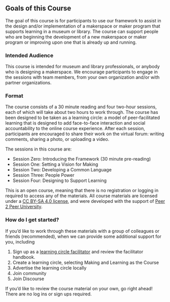 ## Goals of this Course 
The goal of this course is for participants to use our framework to assist in the design and/or implementation of a makerspace or maker program that supports learning in a museum or library. The course can support people who are beginning the development of a new makerspace or maker program or improving upon one that is already up and running. 

### Intended Audience

This course is intended for museum and library professionals, or anybody who is designing a makerspace. We encourage participants to engage in the sessions with team members, from your own organization and/or with partner organizations. 

### Format

The course consists of a 30 minute reading and four two-hour sessions, each of which will take about two hours to work through. The course has been designed to be taken as a learning circle: a model of peer-facilitated learning that is designed to add face-to-face interaction and social accountability to the online course experience. After each session, participants are encouraged to share their work on the virtual forum: writing comments, sharing a photo, or uploading a video.  

The sessions in this course are:

 * Session Zero: Introducing the Framework (30 minute pre-reading)
 * Session One: Setting a Vision for Making
 * Session Two: Developing a Common Language
 * Session Three: People Power
 * Session Four: Designing to Support Learning

This is an open course, meaning that there is no registration or logging in required to access any  of the materials. All course materials are licensed under a [CC BY-SA 4.0 license](https://creativecommons.org/licenses/by-sa/4.0/), and were developed with the support of [Peer 2 Peer University](https://www.p2pu.org/).

### How do I get started?

If you’d like to work through these materials with a group of colleagues or friends (recommended), when we can provide some additional support for you, including 

1. Sign up as a [learning circle facilitator](http://learningcircles.p2pu.org) and review the facilitator handbook.
1. Create a learning circle, selecting Making and Learning as the Course
1. Advertise the learning circle locally
1. Join community
1. Join Discourse

If you’d like to review the course material on your own, go right ahead! There are no log ins or sign ups required.
